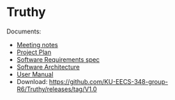 # Truthy

Documents:

- [Meeting notes](./NOTES.md)
- [Project Plan](./docs/project_plan.pdf)
- [Software Requirements spec](./docs/software_requirements_spec.pdf)
- [Software Architecture](./docs/software_architecutre.pdf)
- [User Manual](./docs/User%20Manual.pdf)
- Download: https://github.com/KU-EECS-348-group-R6/Truthy/releases/tag/V1.0
